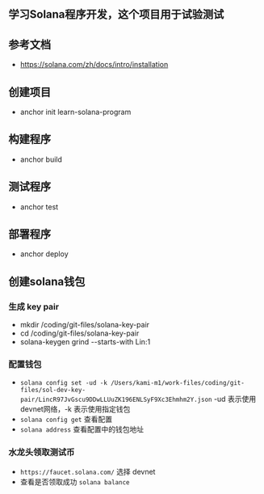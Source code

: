## 学习Solana程序开发，这个项目用于试验测试

## 参考文档
* https://solana.com/zh/docs/intro/installation

## 创建项目
* anchor init learn-solana-program

## 构建程序 
* anchor build

## 测试程序
* anchor test

## 部署程序
* anchor deploy

## 创建solana钱包
### 生成 key pair
* mkdir /coding/git-files/solana-key-pair
* cd /coding/git-files/solana-key-pair
* solana-keygen grind --starts-with Lin:1

### 配置钱包
* `solana config set -ud -k /Users/kami-m1/work-files/coding/git-files/sol-dev-key-pair/LincR97JvGscu9DDwLLUuZK196ENLSyF9Xc3Ehmhm2Y.json` -ud 表示使用devnet网络，-k 表示使用指定钱包
* `solana config get` 查看配置
* `solana address` 查看配置中的钱包地址

### 水龙头领取测试币
* `https://faucet.solana.com/` 选择 devnet
* 查看是否领取成功 `solana balance`
